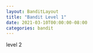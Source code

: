 ```yaml
---
layout: BanditLayout
title: "Bandit Level 1"
date: 2021-03-10T00:00:00-08:00
categories: bandit
---
```


level 2
